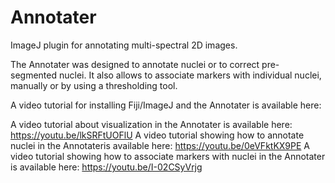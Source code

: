 # Annotater
ImageJ plugin for annotating multi-spectral 2D images.

The Annotater was designed to annotate nuclei or to correct pre-segmented nuclei. It also allows to associate markers with individual nuclei, manually or by using a thresholding tool.

A video tutorial for installing Fiji/ImageJ and the Annotater is available here:

A video tutorial about visualization in the Annotater is available here:
https://youtu.be/lkSRFtUOFlU<newline>
A video tutorial showing how to annotate nuclei in the Annotateris available here:
https://youtu.be/0eVFktKX9PE
A video tutorial showing how to associate markers with nuclei in the Annotater is available here:
https://youtu.be/I-02CSyVrjg
